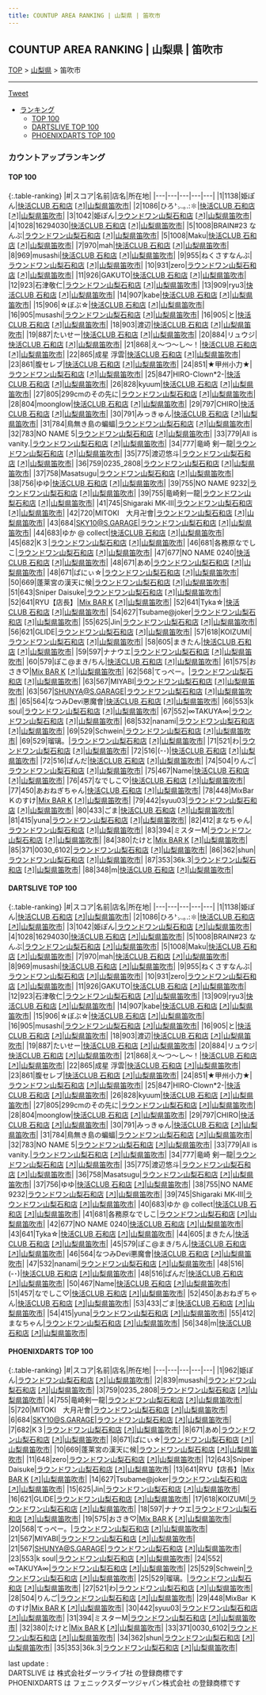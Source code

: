 ```yaml
---
title: COUNTUP AREA RANKING | 山梨県 | 笛吹市
---
```

## COUNTUP AREA RANKING | 山梨県 | 笛吹市

[TOP](/darts/rank/) > [山梨県](/darts/rank/山梨県/) > 笛吹市

___

<a href="https://twitter.com/share?ref_src=twsrc%5Etfw" data-text="COUNTUP AREA RANKING | 山梨県笛吹市" class="twitter-share-button" data-hashtags="DARTSLIVE,PHOENIXDARTS,darts,ダーツ" data-show-count="false">Tweet</a>

* [ランキング](#カウントアップランキング)
    * [TOP 100](#top-100)
    * [DARTSLIVE TOP 100](#dartslive-top-100)
    * [PHOENIXDARTS TOP 100](#phoenixdarts-top-100)

### カウントアップランキング

#### TOP 100



{:.table-ranking}
|#|スコア|名前|店名|所在地|
|---|---|---|---|---|
|1|1138|<span class="rank-name-dl">姫ぽん</span>|<a href="/darts/rank/shops/783b3a66785149e658d385ea46352d8f.html">快活CLUB 石和店</a> <a href="https://search.dartslive.com/jp/shop/783b3a66785149e658d385ea46352d8f">[↗]</a>|<a href="/darts/rank/山梨県/笛吹市">山梨県笛吹市</a>|
|2|1086|<span class="rank-name-dl">ひろ㌧.｡.:✽</span>|<a href="/darts/rank/shops/783b3a66785149e658d385ea46352d8f.html">快活CLUB 石和店</a> <a href="https://search.dartslive.com/jp/shop/783b3a66785149e658d385ea46352d8f">[↗]</a>|<a href="/darts/rank/山梨県/笛吹市">山梨県笛吹市</a>|
|3|1042|<span class="rank-name-dl">姫ぽん</span>|<a href="/darts/rank/shops/2d102495c64268bf0d9b047a20a7ba1e.html">ラウンドワン山梨石和店</a> <a href="https://search.dartslive.com/jp/shop/2d102495c64268bf0d9b047a20a7ba1e">[↗]</a>|<a href="/darts/rank/山梨県/笛吹市">山梨県笛吹市</a>|
|4|1028|<span class="rank-name-dl">16294030</span>|<a href="/darts/rank/shops/783b3a66785149e658d385ea46352d8f.html">快活CLUB 石和店</a> <a href="https://search.dartslive.com/jp/shop/783b3a66785149e658d385ea46352d8f">[↗]</a>|<a href="/darts/rank/山梨県/笛吹市">山梨県笛吹市</a>|
|5|1008|<span class="rank-name-dl">BRAIN#23 なんぶ</span>|<a href="/darts/rank/shops/2d102495c64268bf0d9b047a20a7ba1e.html">ラウンドワン山梨石和店</a> <a href="https://search.dartslive.com/jp/shop/2d102495c64268bf0d9b047a20a7ba1e">[↗]</a>|<a href="/darts/rank/山梨県/笛吹市">山梨県笛吹市</a>|
|5|1008|<span class="rank-name-dl">Maku</span>|<a href="/darts/rank/shops/783b3a66785149e658d385ea46352d8f.html">快活CLUB 石和店</a> <a href="https://search.dartslive.com/jp/shop/783b3a66785149e658d385ea46352d8f">[↗]</a>|<a href="/darts/rank/山梨県/笛吹市">山梨県笛吹市</a>|
|7|970|<span class="rank-name-dl">mah</span>|<a href="/darts/rank/shops/783b3a66785149e658d385ea46352d8f.html">快活CLUB 石和店</a> <a href="https://search.dartslive.com/jp/shop/783b3a66785149e658d385ea46352d8f">[↗]</a>|<a href="/darts/rank/山梨県/笛吹市">山梨県笛吹市</a>|
|8|969|<span class="rank-name-dl">musashi</span>|<a href="/darts/rank/shops/783b3a66785149e658d385ea46352d8f.html">快活CLUB 石和店</a> <a href="https://search.dartslive.com/jp/shop/783b3a66785149e658d385ea46352d8f">[↗]</a>|<a href="/darts/rank/山梨県/笛吹市">山梨県笛吹市</a>|
|9|955|<span class="rank-name-dl">ねくさすなんぶ</span>|<a href="/darts/rank/shops/2d102495c64268bf0d9b047a20a7ba1e.html">ラウンドワン山梨石和店</a> <a href="https://search.dartslive.com/jp/shop/2d102495c64268bf0d9b047a20a7ba1e">[↗]</a>|<a href="/darts/rank/山梨県/笛吹市">山梨県笛吹市</a>|
|10|931|<span class="rank-name-dl">zero</span>|<a href="/darts/rank/shops/2d102495c64268bf0d9b047a20a7ba1e.html">ラウンドワン山梨石和店</a> <a href="https://search.dartslive.com/jp/shop/2d102495c64268bf0d9b047a20a7ba1e">[↗]</a>|<a href="/darts/rank/山梨県/笛吹市">山梨県笛吹市</a>|
|11|926|<span class="rank-name-dl">GAKUTO</span>|<a href="/darts/rank/shops/783b3a66785149e658d385ea46352d8f.html">快活CLUB 石和店</a> <a href="https://search.dartslive.com/jp/shop/783b3a66785149e658d385ea46352d8f">[↗]</a>|<a href="/darts/rank/山梨県/笛吹市">山梨県笛吹市</a>|
|12|923|<span class="rank-name-dl">石津敬仁</span>|<a href="/darts/rank/shops/2d102495c64268bf0d9b047a20a7ba1e.html">ラウンドワン山梨石和店</a> <a href="https://search.dartslive.com/jp/shop/2d102495c64268bf0d9b047a20a7ba1e">[↗]</a>|<a href="/darts/rank/山梨県/笛吹市">山梨県笛吹市</a>|
|13|909|<span class="rank-name-dl">ryu3</span>|<a href="/darts/rank/shops/783b3a66785149e658d385ea46352d8f.html">快活CLUB 石和店</a> <a href="https://search.dartslive.com/jp/shop/783b3a66785149e658d385ea46352d8f">[↗]</a>|<a href="/darts/rank/山梨県/笛吹市">山梨県笛吹市</a>|
|14|907|<span class="rank-name-dl">kabe</span>|<a href="/darts/rank/shops/783b3a66785149e658d385ea46352d8f.html">快活CLUB 石和店</a> <a href="https://search.dartslive.com/jp/shop/783b3a66785149e658d385ea46352d8f">[↗]</a>|<a href="/darts/rank/山梨県/笛吹市">山梨県笛吹市</a>|
|15|906|<span class="rank-name-dl">☆ぼぶ☆</span>|<a href="/darts/rank/shops/783b3a66785149e658d385ea46352d8f.html">快活CLUB 石和店</a> <a href="https://search.dartslive.com/jp/shop/783b3a66785149e658d385ea46352d8f">[↗]</a>|<a href="/darts/rank/山梨県/笛吹市">山梨県笛吹市</a>|
|16|905|<span class="rank-name-dl">musashi</span>|<a href="/darts/rank/shops/2d102495c64268bf0d9b047a20a7ba1e.html">ラウンドワン山梨石和店</a> <a href="https://search.dartslive.com/jp/shop/2d102495c64268bf0d9b047a20a7ba1e">[↗]</a>|<a href="/darts/rank/山梨県/笛吹市">山梨県笛吹市</a>|
|16|905|<span class="rank-name-dl">と</span>|<a href="/darts/rank/shops/783b3a66785149e658d385ea46352d8f.html">快活CLUB 石和店</a> <a href="https://search.dartslive.com/jp/shop/783b3a66785149e658d385ea46352d8f">[↗]</a>|<a href="/darts/rank/山梨県/笛吹市">山梨県笛吹市</a>|
|18|903|<span class="rank-name-dl">渡辺</span>|<a href="/darts/rank/shops/783b3a66785149e658d385ea46352d8f.html">快活CLUB 石和店</a> <a href="https://search.dartslive.com/jp/shop/783b3a66785149e658d385ea46352d8f">[↗]</a>|<a href="/darts/rank/山梨県/笛吹市">山梨県笛吹市</a>|
|19|887|<span class="rank-name-dl">たいせー</span>|<a href="/darts/rank/shops/783b3a66785149e658d385ea46352d8f.html">快活CLUB 石和店</a> <a href="https://search.dartslive.com/jp/shop/783b3a66785149e658d385ea46352d8f">[↗]</a>|<a href="/darts/rank/山梨県/笛吹市">山梨県笛吹市</a>|
|20|884|<span class="rank-name-dl">リュウジ</span>|<a href="/darts/rank/shops/783b3a66785149e658d385ea46352d8f.html">快活CLUB 石和店</a> <a href="https://search.dartslive.com/jp/shop/783b3a66785149e658d385ea46352d8f">[↗]</a>|<a href="/darts/rank/山梨県/笛吹市">山梨県笛吹市</a>|
|21|868|<span class="rank-name-dl">え～つ～し～！</span>|<a href="/darts/rank/shops/783b3a66785149e658d385ea46352d8f.html">快活CLUB 石和店</a> <a href="https://search.dartslive.com/jp/shop/783b3a66785149e658d385ea46352d8f">[↗]</a>|<a href="/darts/rank/山梨県/笛吹市">山梨県笛吹市</a>|
|22|865|<span class="rank-name-dl">成星 浮雲</span>|<a href="/darts/rank/shops/783b3a66785149e658d385ea46352d8f.html">快活CLUB 石和店</a> <a href="https://search.dartslive.com/jp/shop/783b3a66785149e658d385ea46352d8f">[↗]</a>|<a href="/darts/rank/山梨県/笛吹市">山梨県笛吹市</a>|
|23|861|<span class="rank-name-dl">腹セレブ</span>|<a href="/darts/rank/shops/783b3a66785149e658d385ea46352d8f.html">快活CLUB 石和店</a> <a href="https://search.dartslive.com/jp/shop/783b3a66785149e658d385ea46352d8f">[↗]</a>|<a href="/darts/rank/山梨県/笛吹市">山梨県笛吹市</a>|
|24|851|<span class="rank-name-dl">★甲州小力★</span>|<a href="/darts/rank/shops/2d102495c64268bf0d9b047a20a7ba1e.html">ラウンドワン山梨石和店</a> <a href="https://search.dartslive.com/jp/shop/2d102495c64268bf0d9b047a20a7ba1e">[↗]</a>|<a href="/darts/rank/山梨県/笛吹市">山梨県笛吹市</a>|
|25|847|<span class="rank-name-dl">HIRO-Clown*2-</span>|<a href="/darts/rank/shops/783b3a66785149e658d385ea46352d8f.html">快活CLUB 石和店</a> <a href="https://search.dartslive.com/jp/shop/783b3a66785149e658d385ea46352d8f">[↗]</a>|<a href="/darts/rank/山梨県/笛吹市">山梨県笛吹市</a>|
|26|828|<span class="rank-name-dl">kyuum</span>|<a href="/darts/rank/shops/783b3a66785149e658d385ea46352d8f.html">快活CLUB 石和店</a> <a href="https://search.dartslive.com/jp/shop/783b3a66785149e658d385ea46352d8f">[↗]</a>|<a href="/darts/rank/山梨県/笛吹市">山梨県笛吹市</a>|
|27|805|<span class="rank-name-dl">299cmのその先に</span>|<a href="/darts/rank/shops/2d102495c64268bf0d9b047a20a7ba1e.html">ラウンドワン山梨石和店</a> <a href="https://search.dartslive.com/jp/shop/2d102495c64268bf0d9b047a20a7ba1e">[↗]</a>|<a href="/darts/rank/山梨県/笛吹市">山梨県笛吹市</a>|
|28|804|<span class="rank-name-dl">moonglow</span>|<a href="/darts/rank/shops/783b3a66785149e658d385ea46352d8f.html">快活CLUB 石和店</a> <a href="https://search.dartslive.com/jp/shop/783b3a66785149e658d385ea46352d8f">[↗]</a>|<a href="/darts/rank/山梨県/笛吹市">山梨県笛吹市</a>|
|29|797|<span class="rank-name-dl">CHIRO</span>|<a href="/darts/rank/shops/783b3a66785149e658d385ea46352d8f.html">快活CLUB 石和店</a> <a href="https://search.dartslive.com/jp/shop/783b3a66785149e658d385ea46352d8f">[↗]</a>|<a href="/darts/rank/山梨県/笛吹市">山梨県笛吹市</a>|
|30|791|<span class="rank-name-dl">みっきゅん</span>|<a href="/darts/rank/shops/783b3a66785149e658d385ea46352d8f.html">快活CLUB 石和店</a> <a href="https://search.dartslive.com/jp/shop/783b3a66785149e658d385ea46352d8f">[↗]</a>|<a href="/darts/rank/山梨県/笛吹市">山梨県笛吹市</a>|
|31|784|<span class="rank-name-dl">鳥無き島の蝙蝠</span>|<a href="/darts/rank/shops/2d102495c64268bf0d9b047a20a7ba1e.html">ラウンドワン山梨石和店</a> <a href="https://search.dartslive.com/jp/shop/2d102495c64268bf0d9b047a20a7ba1e">[↗]</a>|<a href="/darts/rank/山梨県/笛吹市">山梨県笛吹市</a>|
|32|783|<span class="rank-name-dl">NO NAME 5</span>|<a href="/darts/rank/shops/2d102495c64268bf0d9b047a20a7ba1e.html">ラウンドワン山梨石和店</a> <a href="https://search.dartslive.com/jp/shop/2d102495c64268bf0d9b047a20a7ba1e">[↗]</a>|<a href="/darts/rank/山梨県/笛吹市">山梨県笛吹市</a>|
|33|779|<span class="rank-name-dl">All is vanity.</span>|<a href="/darts/rank/shops/2d102495c64268bf0d9b047a20a7ba1e.html">ラウンドワン山梨石和店</a> <a href="https://search.dartslive.com/jp/shop/2d102495c64268bf0d9b047a20a7ba1e">[↗]</a>|<a href="/darts/rank/山梨県/笛吹市">山梨県笛吹市</a>|
|34|777|<span class="rank-name-dl">竜崎 剣一龍</span>|<a href="/darts/rank/shops/2d102495c64268bf0d9b047a20a7ba1e.html">ラウンドワン山梨石和店</a> <a href="https://search.dartslive.com/jp/shop/2d102495c64268bf0d9b047a20a7ba1e">[↗]</a>|<a href="/darts/rank/山梨県/笛吹市">山梨県笛吹市</a>|
|35|775|<span class="rank-name-dl">渡辺悠斗</span>|<a href="/darts/rank/shops/2d102495c64268bf0d9b047a20a7ba1e.html">ラウンドワン山梨石和店</a> <a href="https://search.dartslive.com/jp/shop/2d102495c64268bf0d9b047a20a7ba1e">[↗]</a>|<a href="/darts/rank/山梨県/笛吹市">山梨県笛吹市</a>|
|36|759|<span class="rank-name-pd">0235_2808</span>|<a href="/darts/rank/shops/6755.html">ラウンドワン山梨石和店</a> <a href="https://vs.phoenixdarts.com/jp/shop/shopDetailInfo/s_6755?s_seq=6755">[↗]</a>|<a href="/darts/rank/山梨県/笛吹市">山梨県笛吹市</a>|
|37|758|<span class="rank-name-dl">Masatsugu</span>|<a href="/darts/rank/shops/2d102495c64268bf0d9b047a20a7ba1e.html">ラウンドワン山梨石和店</a> <a href="https://search.dartslive.com/jp/shop/2d102495c64268bf0d9b047a20a7ba1e">[↗]</a>|<a href="/darts/rank/山梨県/笛吹市">山梨県笛吹市</a>|
|38|756|<span class="rank-name-dl">ゆゆ</span>|<a href="/darts/rank/shops/783b3a66785149e658d385ea46352d8f.html">快活CLUB 石和店</a> <a href="https://search.dartslive.com/jp/shop/783b3a66785149e658d385ea46352d8f">[↗]</a>|<a href="/darts/rank/山梨県/笛吹市">山梨県笛吹市</a>|
|39|755|<span class="rank-name-dl">NO NAME 9232</span>|<a href="/darts/rank/shops/2d102495c64268bf0d9b047a20a7ba1e.html">ラウンドワン山梨石和店</a> <a href="https://search.dartslive.com/jp/shop/2d102495c64268bf0d9b047a20a7ba1e">[↗]</a>|<a href="/darts/rank/山梨県/笛吹市">山梨県笛吹市</a>|
|39|755|<span class="rank-name-pd">竜崎剣一龍</span>|<a href="/darts/rank/shops/6755.html">ラウンドワン山梨石和店</a> <a href="https://vs.phoenixdarts.com/jp/shop/shopDetailInfo/s_6755?s_seq=6755">[↗]</a>|<a href="/darts/rank/山梨県/笛吹市">山梨県笛吹市</a>|
|41|745|<span class="rank-name-dl">Shigaraki MK‐Ⅲ</span>|<a href="/darts/rank/shops/2d102495c64268bf0d9b047a20a7ba1e.html">ラウンドワン山梨石和店</a> <a href="https://search.dartslive.com/jp/shop/2d102495c64268bf0d9b047a20a7ba1e">[↗]</a>|<a href="/darts/rank/山梨県/笛吹市">山梨県笛吹市</a>|
|42|720|<span class="rank-name-pd">MITOKI　大月卍會</span>|<a href="/darts/rank/shops/6755.html">ラウンドワン山梨石和店</a> <a href="https://vs.phoenixdarts.com/jp/shop/shopDetailInfo/s_6755?s_seq=6755">[↗]</a>|<a href="/darts/rank/山梨県/笛吹市">山梨県笛吹市</a>|
|43|684|<span class="rank-name-pd">SKY10@S.GARAGE</span>|<a href="/darts/rank/shops/6755.html">ラウンドワン山梨石和店</a> <a href="https://vs.phoenixdarts.com/jp/shop/shopDetailInfo/s_6755?s_seq=6755">[↗]</a>|<a href="/darts/rank/山梨県/笛吹市">山梨県笛吹市</a>|
|44|683|<span class="rank-name-dl">ゆか @ collect</span>|<a href="/darts/rank/shops/783b3a66785149e658d385ea46352d8f.html">快活CLUB 石和店</a> <a href="https://search.dartslive.com/jp/shop/783b3a66785149e658d385ea46352d8f">[↗]</a>|<a href="/darts/rank/山梨県/笛吹市">山梨県笛吹市</a>|
|45|682|<span class="rank-name-pd">K３</span>|<a href="/darts/rank/shops/6755.html">ラウンドワン山梨石和店</a> <a href="https://vs.phoenixdarts.com/jp/shop/shopDetailInfo/s_6755?s_seq=6755">[↗]</a>|<a href="/darts/rank/山梨県/笛吹市">山梨県笛吹市</a>|
|46|681|<span class="rank-name-dl">各務原なでしこ</span>|<a href="/darts/rank/shops/2d102495c64268bf0d9b047a20a7ba1e.html">ラウンドワン山梨石和店</a> <a href="https://search.dartslive.com/jp/shop/2d102495c64268bf0d9b047a20a7ba1e">[↗]</a>|<a href="/darts/rank/山梨県/笛吹市">山梨県笛吹市</a>|
|47|677|<span class="rank-name-dl">NO NAME 0240</span>|<a href="/darts/rank/shops/783b3a66785149e658d385ea46352d8f.html">快活CLUB 石和店</a> <a href="https://search.dartslive.com/jp/shop/783b3a66785149e658d385ea46352d8f">[↗]</a>|<a href="/darts/rank/山梨県/笛吹市">山梨県笛吹市</a>|
|48|671|<span class="rank-name-pd">あめ</span>|<a href="/darts/rank/shops/6755.html">ラウンドワン山梨石和店</a> <a href="https://vs.phoenixdarts.com/jp/shop/shopDetailInfo/s_6755?s_seq=6755">[↗]</a>|<a href="/darts/rank/山梨県/笛吹市">山梨県笛吹市</a>|
|48|671|<span class="rank-name-pd">ぱにぃ☆</span>|<a href="/darts/rank/shops/6755.html">ラウンドワン山梨石和店</a> <a href="https://vs.phoenixdarts.com/jp/shop/shopDetailInfo/s_6755?s_seq=6755">[↗]</a>|<a href="/darts/rank/山梨県/笛吹市">山梨県笛吹市</a>|
|50|669|<span class="rank-name-pd">蓬莱宮の漢天に候</span>|<a href="/darts/rank/shops/6755.html">ラウンドワン山梨石和店</a> <a href="https://vs.phoenixdarts.com/jp/shop/shopDetailInfo/s_6755?s_seq=6755">[↗]</a>|<a href="/darts/rank/山梨県/笛吹市">山梨県笛吹市</a>|
|51|643|<span class="rank-name-pd">Sniper Daisuke</span>|<a href="/darts/rank/shops/6755.html">ラウンドワン山梨石和店</a> <a href="https://vs.phoenixdarts.com/jp/shop/shopDetailInfo/s_6755?s_seq=6755">[↗]</a>|<a href="/darts/rank/山梨県/笛吹市">山梨県笛吹市</a>|
|52|641|<span class="rank-name-pd">RYU【店長】</span>|<a href="/darts/rank/shops/96546.html">Mix BAR K</a> <a href="https://vs.phoenixdarts.com/jp/shop/shopDetailInfo/s_96546?s_seq=96546">[↗]</a>|<a href="/darts/rank/山梨県/笛吹市">山梨県笛吹市</a>|
|52|641|<span class="rank-name-dl">Tyka☆</span>|<a href="/darts/rank/shops/783b3a66785149e658d385ea46352d8f.html">快活CLUB 石和店</a> <a href="https://search.dartslive.com/jp/shop/783b3a66785149e658d385ea46352d8f">[↗]</a>|<a href="/darts/rank/山梨県/笛吹市">山梨県笛吹市</a>|
|54|627|<span class="rank-name-pd">Tsubame@joker</span>|<a href="/darts/rank/shops/6755.html">ラウンドワン山梨石和店</a> <a href="https://vs.phoenixdarts.com/jp/shop/shopDetailInfo/s_6755?s_seq=6755">[↗]</a>|<a href="/darts/rank/山梨県/笛吹市">山梨県笛吹市</a>|
|55|625|<span class="rank-name-pd">Jin</span>|<a href="/darts/rank/shops/6755.html">ラウンドワン山梨石和店</a> <a href="https://vs.phoenixdarts.com/jp/shop/shopDetailInfo/s_6755?s_seq=6755">[↗]</a>|<a href="/darts/rank/山梨県/笛吹市">山梨県笛吹市</a>|
|56|621|<span class="rank-name-pd">GLIDE</span>|<a href="/darts/rank/shops/6755.html">ラウンドワン山梨石和店</a> <a href="https://vs.phoenixdarts.com/jp/shop/shopDetailInfo/s_6755?s_seq=6755">[↗]</a>|<a href="/darts/rank/山梨県/笛吹市">山梨県笛吹市</a>|
|57|618|<span class="rank-name-pd">KOIZUMI</span>|<a href="/darts/rank/shops/6755.html">ラウンドワン山梨石和店</a> <a href="https://vs.phoenixdarts.com/jp/shop/shopDetailInfo/s_6755?s_seq=6755">[↗]</a>|<a href="/darts/rank/山梨県/笛吹市">山梨県笛吹市</a>|
|58|605|<span class="rank-name-dl">まきたん</span>|<a href="/darts/rank/shops/783b3a66785149e658d385ea46352d8f.html">快活CLUB 石和店</a> <a href="https://search.dartslive.com/jp/shop/783b3a66785149e658d385ea46352d8f">[↗]</a>|<a href="/darts/rank/山梨県/笛吹市">山梨県笛吹市</a>|
|59|597|<span class="rank-name-pd">ナナウエ</span>|<a href="/darts/rank/shops/6755.html">ラウンドワン山梨石和店</a> <a href="https://vs.phoenixdarts.com/jp/shop/shopDetailInfo/s_6755?s_seq=6755">[↗]</a>|<a href="/darts/rank/山梨県/笛吹市">山梨県笛吹市</a>|
|60|579|<span class="rank-name-dl">ぽこ@まき/ちん</span>|<a href="/darts/rank/shops/783b3a66785149e658d385ea46352d8f.html">快活CLUB 石和店</a> <a href="https://search.dartslive.com/jp/shop/783b3a66785149e658d385ea46352d8f">[↗]</a>|<a href="/darts/rank/山梨県/笛吹市">山梨県笛吹市</a>|
|61|575|<span class="rank-name-pd">おさき♡</span>|<a href="/darts/rank/shops/96546.html">Mix BAR K</a> <a href="https://vs.phoenixdarts.com/jp/shop/shopDetailInfo/s_96546?s_seq=96546">[↗]</a>|<a href="/darts/rank/山梨県/笛吹市">山梨県笛吹市</a>|
|62|568|<span class="rank-name-pd">てっぺー。</span>|<a href="/darts/rank/shops/6755.html">ラウンドワン山梨石和店</a> <a href="https://vs.phoenixdarts.com/jp/shop/shopDetailInfo/s_6755?s_seq=6755">[↗]</a>|<a href="/darts/rank/山梨県/笛吹市">山梨県笛吹市</a>|
|63|567|<span class="rank-name-pd">MIYABI</span>|<a href="/darts/rank/shops/6755.html">ラウンドワン山梨石和店</a> <a href="https://vs.phoenixdarts.com/jp/shop/shopDetailInfo/s_6755?s_seq=6755">[↗]</a>|<a href="/darts/rank/山梨県/笛吹市">山梨県笛吹市</a>|
|63|567|<span class="rank-name-pd">SHUNYA@S.GARAGE</span>|<a href="/darts/rank/shops/6755.html">ラウンドワン山梨石和店</a> <a href="https://vs.phoenixdarts.com/jp/shop/shopDetailInfo/s_6755?s_seq=6755">[↗]</a>|<a href="/darts/rank/山梨県/笛吹市">山梨県笛吹市</a>|
|65|564|<span class="rank-name-dl">なつみDevi悪魔會</span>|<a href="/darts/rank/shops/783b3a66785149e658d385ea46352d8f.html">快活CLUB 石和店</a> <a href="https://search.dartslive.com/jp/shop/783b3a66785149e658d385ea46352d8f">[↗]</a>|<a href="/darts/rank/山梨県/笛吹市">山梨県笛吹市</a>|
|66|553|<span class="rank-name-pd">k soul</span>|<a href="/darts/rank/shops/6755.html">ラウンドワン山梨石和店</a> <a href="https://vs.phoenixdarts.com/jp/shop/shopDetailInfo/s_6755?s_seq=6755">[↗]</a>|<a href="/darts/rank/山梨県/笛吹市">山梨県笛吹市</a>|
|67|552|<span class="rank-name-pd">∞TAKUYA∞</span>|<a href="/darts/rank/shops/6755.html">ラウンドワン山梨石和店</a> <a href="https://vs.phoenixdarts.com/jp/shop/shopDetailInfo/s_6755?s_seq=6755">[↗]</a>|<a href="/darts/rank/山梨県/笛吹市">山梨県笛吹市</a>|
|68|532|<span class="rank-name-dl">nanami</span>|<a href="/darts/rank/shops/2d102495c64268bf0d9b047a20a7ba1e.html">ラウンドワン山梨石和店</a> <a href="https://search.dartslive.com/jp/shop/2d102495c64268bf0d9b047a20a7ba1e">[↗]</a>|<a href="/darts/rank/山梨県/笛吹市">山梨県笛吹市</a>|
|69|529|<span class="rank-name-pd">Schwein</span>|<a href="/darts/rank/shops/6755.html">ラウンドワン山梨石和店</a> <a href="https://vs.phoenixdarts.com/jp/shop/shopDetailInfo/s_6755?s_seq=6755">[↗]</a>|<a href="/darts/rank/山梨県/笛吹市">山梨県笛吹市</a>|
|69|529|<span class="rank-name-pd">瑠璃。</span>|<a href="/darts/rank/shops/6755.html">ラウンドワン山梨石和店</a> <a href="https://vs.phoenixdarts.com/jp/shop/shopDetailInfo/s_6755?s_seq=6755">[↗]</a>|<a href="/darts/rank/山梨県/笛吹市">山梨県笛吹市</a>|
|71|521|<span class="rank-name-pd">わ</span>|<a href="/darts/rank/shops/6755.html">ラウンドワン山梨石和店</a> <a href="https://vs.phoenixdarts.com/jp/shop/shopDetailInfo/s_6755?s_seq=6755">[↗]</a>|<a href="/darts/rank/山梨県/笛吹市">山梨県笛吹市</a>|
|72|516|<span class="rank-name-dl">(-･)</span>|<a href="/darts/rank/shops/783b3a66785149e658d385ea46352d8f.html">快活CLUB 石和店</a> <a href="https://search.dartslive.com/jp/shop/783b3a66785149e658d385ea46352d8f">[↗]</a>|<a href="/darts/rank/山梨県/笛吹市">山梨県笛吹市</a>|
|72|516|<span class="rank-name-dl">ぱんだ</span>|<a href="/darts/rank/shops/783b3a66785149e658d385ea46352d8f.html">快活CLUB 石和店</a> <a href="https://search.dartslive.com/jp/shop/783b3a66785149e658d385ea46352d8f">[↗]</a>|<a href="/darts/rank/山梨県/笛吹市">山梨県笛吹市</a>|
|74|504|<span class="rank-name-pd">りんご</span>|<a href="/darts/rank/shops/6755.html">ラウンドワン山梨石和店</a> <a href="https://vs.phoenixdarts.com/jp/shop/shopDetailInfo/s_6755?s_seq=6755">[↗]</a>|<a href="/darts/rank/山梨県/笛吹市">山梨県笛吹市</a>|
|75|467|<span class="rank-name-dl">Name</span>|<a href="/darts/rank/shops/783b3a66785149e658d385ea46352d8f.html">快活CLUB 石和店</a> <a href="https://search.dartslive.com/jp/shop/783b3a66785149e658d385ea46352d8f">[↗]</a>|<a href="/darts/rank/山梨県/笛吹市">山梨県笛吹市</a>|
|76|457|<span class="rank-name-dl">なでしこ♡</span>|<a href="/darts/rank/shops/783b3a66785149e658d385ea46352d8f.html">快活CLUB 石和店</a> <a href="https://search.dartslive.com/jp/shop/783b3a66785149e658d385ea46352d8f">[↗]</a>|<a href="/darts/rank/山梨県/笛吹市">山梨県笛吹市</a>|
|77|450|<span class="rank-name-dl">あおねぎちゃん</span>|<a href="/darts/rank/shops/783b3a66785149e658d385ea46352d8f.html">快活CLUB 石和店</a> <a href="https://search.dartslive.com/jp/shop/783b3a66785149e658d385ea46352d8f">[↗]</a>|<a href="/darts/rank/山梨県/笛吹市">山梨県笛吹市</a>|
|78|448|<span class="rank-name-pd">MixBar Ｋのすけ</span>|<a href="/darts/rank/shops/96546.html">Mix BAR K</a> <a href="https://vs.phoenixdarts.com/jp/shop/shopDetailInfo/s_96546?s_seq=96546">[↗]</a>|<a href="/darts/rank/山梨県/笛吹市">山梨県笛吹市</a>|
|79|442|<span class="rank-name-pd">syuu03</span>|<a href="/darts/rank/shops/6755.html">ラウンドワン山梨石和店</a> <a href="https://vs.phoenixdarts.com/jp/shop/shopDetailInfo/s_6755?s_seq=6755">[↗]</a>|<a href="/darts/rank/山梨県/笛吹市">山梨県笛吹市</a>|
|80|433|<span class="rank-name-dl">ごま</span>|<a href="/darts/rank/shops/783b3a66785149e658d385ea46352d8f.html">快活CLUB 石和店</a> <a href="https://search.dartslive.com/jp/shop/783b3a66785149e658d385ea46352d8f">[↗]</a>|<a href="/darts/rank/山梨県/笛吹市">山梨県笛吹市</a>|
|81|415|<span class="rank-name-dl">yuna</span>|<a href="/darts/rank/shops/2d102495c64268bf0d9b047a20a7ba1e.html">ラウンドワン山梨石和店</a> <a href="https://search.dartslive.com/jp/shop/2d102495c64268bf0d9b047a20a7ba1e">[↗]</a>|<a href="/darts/rank/山梨県/笛吹市">山梨県笛吹市</a>|
|82|412|<span class="rank-name-dl">まなちゃん</span>|<a href="/darts/rank/shops/2d102495c64268bf0d9b047a20a7ba1e.html">ラウンドワン山梨石和店</a> <a href="https://search.dartslive.com/jp/shop/2d102495c64268bf0d9b047a20a7ba1e">[↗]</a>|<a href="/darts/rank/山梨県/笛吹市">山梨県笛吹市</a>|
|83|394|<span class="rank-name-pd">ミスターM</span>|<a href="/darts/rank/shops/6755.html">ラウンドワン山梨石和店</a> <a href="https://vs.phoenixdarts.com/jp/shop/shopDetailInfo/s_6755?s_seq=6755">[↗]</a>|<a href="/darts/rank/山梨県/笛吹市">山梨県笛吹市</a>|
|84|380|<span class="rank-name-pd">たけと</span>|<a href="/darts/rank/shops/96546.html">Mix BAR K</a> <a href="https://vs.phoenixdarts.com/jp/shop/shopDetailInfo/s_96546?s_seq=96546">[↗]</a>|<a href="/darts/rank/山梨県/笛吹市">山梨県笛吹市</a>|
|85|371|<span class="rank-name-pd">0030_6102</span>|<a href="/darts/rank/shops/6755.html">ラウンドワン山梨石和店</a> <a href="https://vs.phoenixdarts.com/jp/shop/shopDetailInfo/s_6755?s_seq=6755">[↗]</a>|<a href="/darts/rank/山梨県/笛吹市">山梨県笛吹市</a>|
|86|362|<span class="rank-name-pd">shun</span>|<a href="/darts/rank/shops/6755.html">ラウンドワン山梨石和店</a> <a href="https://vs.phoenixdarts.com/jp/shop/shopDetailInfo/s_6755?s_seq=6755">[↗]</a>|<a href="/darts/rank/山梨県/笛吹市">山梨県笛吹市</a>|
|87|353|<span class="rank-name-pd">36k.3</span>|<a href="/darts/rank/shops/6755.html">ラウンドワン山梨石和店</a> <a href="https://vs.phoenixdarts.com/jp/shop/shopDetailInfo/s_6755?s_seq=6755">[↗]</a>|<a href="/darts/rank/山梨県/笛吹市">山梨県笛吹市</a>|
|88|348|<span class="rank-name-dl">m</span>|<a href="/darts/rank/shops/783b3a66785149e658d385ea46352d8f.html">快活CLUB 石和店</a> <a href="https://search.dartslive.com/jp/shop/783b3a66785149e658d385ea46352d8f">[↗]</a>|<a href="/darts/rank/山梨県/笛吹市">山梨県笛吹市</a>|


#### DARTSLIVE TOP 100



{:.table-ranking}
|#|スコア|名前|店名|所在地|
|---|---|---|---|---|
|1|1138|<span class="rank-name-dl">姫ぽん</span>|<a href="/darts/rank/shops/783b3a66785149e658d385ea46352d8f.html">快活CLUB 石和店</a> <a href="https://search.dartslive.com/jp/shop/783b3a66785149e658d385ea46352d8f">[↗]</a>|<a href="/darts/rank/山梨県/笛吹市">山梨県笛吹市</a>|
|2|1086|<span class="rank-name-dl">ひろ㌧.｡.:✽</span>|<a href="/darts/rank/shops/783b3a66785149e658d385ea46352d8f.html">快活CLUB 石和店</a> <a href="https://search.dartslive.com/jp/shop/783b3a66785149e658d385ea46352d8f">[↗]</a>|<a href="/darts/rank/山梨県/笛吹市">山梨県笛吹市</a>|
|3|1042|<span class="rank-name-dl">姫ぽん</span>|<a href="/darts/rank/shops/2d102495c64268bf0d9b047a20a7ba1e.html">ラウンドワン山梨石和店</a> <a href="https://search.dartslive.com/jp/shop/2d102495c64268bf0d9b047a20a7ba1e">[↗]</a>|<a href="/darts/rank/山梨県/笛吹市">山梨県笛吹市</a>|
|4|1028|<span class="rank-name-dl">16294030</span>|<a href="/darts/rank/shops/783b3a66785149e658d385ea46352d8f.html">快活CLUB 石和店</a> <a href="https://search.dartslive.com/jp/shop/783b3a66785149e658d385ea46352d8f">[↗]</a>|<a href="/darts/rank/山梨県/笛吹市">山梨県笛吹市</a>|
|5|1008|<span class="rank-name-dl">BRAIN#23 なんぶ</span>|<a href="/darts/rank/shops/2d102495c64268bf0d9b047a20a7ba1e.html">ラウンドワン山梨石和店</a> <a href="https://search.dartslive.com/jp/shop/2d102495c64268bf0d9b047a20a7ba1e">[↗]</a>|<a href="/darts/rank/山梨県/笛吹市">山梨県笛吹市</a>|
|5|1008|<span class="rank-name-dl">Maku</span>|<a href="/darts/rank/shops/783b3a66785149e658d385ea46352d8f.html">快活CLUB 石和店</a> <a href="https://search.dartslive.com/jp/shop/783b3a66785149e658d385ea46352d8f">[↗]</a>|<a href="/darts/rank/山梨県/笛吹市">山梨県笛吹市</a>|
|7|970|<span class="rank-name-dl">mah</span>|<a href="/darts/rank/shops/783b3a66785149e658d385ea46352d8f.html">快活CLUB 石和店</a> <a href="https://search.dartslive.com/jp/shop/783b3a66785149e658d385ea46352d8f">[↗]</a>|<a href="/darts/rank/山梨県/笛吹市">山梨県笛吹市</a>|
|8|969|<span class="rank-name-dl">musashi</span>|<a href="/darts/rank/shops/783b3a66785149e658d385ea46352d8f.html">快活CLUB 石和店</a> <a href="https://search.dartslive.com/jp/shop/783b3a66785149e658d385ea46352d8f">[↗]</a>|<a href="/darts/rank/山梨県/笛吹市">山梨県笛吹市</a>|
|9|955|<span class="rank-name-dl">ねくさすなんぶ</span>|<a href="/darts/rank/shops/2d102495c64268bf0d9b047a20a7ba1e.html">ラウンドワン山梨石和店</a> <a href="https://search.dartslive.com/jp/shop/2d102495c64268bf0d9b047a20a7ba1e">[↗]</a>|<a href="/darts/rank/山梨県/笛吹市">山梨県笛吹市</a>|
|10|931|<span class="rank-name-dl">zero</span>|<a href="/darts/rank/shops/2d102495c64268bf0d9b047a20a7ba1e.html">ラウンドワン山梨石和店</a> <a href="https://search.dartslive.com/jp/shop/2d102495c64268bf0d9b047a20a7ba1e">[↗]</a>|<a href="/darts/rank/山梨県/笛吹市">山梨県笛吹市</a>|
|11|926|<span class="rank-name-dl">GAKUTO</span>|<a href="/darts/rank/shops/783b3a66785149e658d385ea46352d8f.html">快活CLUB 石和店</a> <a href="https://search.dartslive.com/jp/shop/783b3a66785149e658d385ea46352d8f">[↗]</a>|<a href="/darts/rank/山梨県/笛吹市">山梨県笛吹市</a>|
|12|923|<span class="rank-name-dl">石津敬仁</span>|<a href="/darts/rank/shops/2d102495c64268bf0d9b047a20a7ba1e.html">ラウンドワン山梨石和店</a> <a href="https://search.dartslive.com/jp/shop/2d102495c64268bf0d9b047a20a7ba1e">[↗]</a>|<a href="/darts/rank/山梨県/笛吹市">山梨県笛吹市</a>|
|13|909|<span class="rank-name-dl">ryu3</span>|<a href="/darts/rank/shops/783b3a66785149e658d385ea46352d8f.html">快活CLUB 石和店</a> <a href="https://search.dartslive.com/jp/shop/783b3a66785149e658d385ea46352d8f">[↗]</a>|<a href="/darts/rank/山梨県/笛吹市">山梨県笛吹市</a>|
|14|907|<span class="rank-name-dl">kabe</span>|<a href="/darts/rank/shops/783b3a66785149e658d385ea46352d8f.html">快活CLUB 石和店</a> <a href="https://search.dartslive.com/jp/shop/783b3a66785149e658d385ea46352d8f">[↗]</a>|<a href="/darts/rank/山梨県/笛吹市">山梨県笛吹市</a>|
|15|906|<span class="rank-name-dl">☆ぼぶ☆</span>|<a href="/darts/rank/shops/783b3a66785149e658d385ea46352d8f.html">快活CLUB 石和店</a> <a href="https://search.dartslive.com/jp/shop/783b3a66785149e658d385ea46352d8f">[↗]</a>|<a href="/darts/rank/山梨県/笛吹市">山梨県笛吹市</a>|
|16|905|<span class="rank-name-dl">musashi</span>|<a href="/darts/rank/shops/2d102495c64268bf0d9b047a20a7ba1e.html">ラウンドワン山梨石和店</a> <a href="https://search.dartslive.com/jp/shop/2d102495c64268bf0d9b047a20a7ba1e">[↗]</a>|<a href="/darts/rank/山梨県/笛吹市">山梨県笛吹市</a>|
|16|905|<span class="rank-name-dl">と</span>|<a href="/darts/rank/shops/783b3a66785149e658d385ea46352d8f.html">快活CLUB 石和店</a> <a href="https://search.dartslive.com/jp/shop/783b3a66785149e658d385ea46352d8f">[↗]</a>|<a href="/darts/rank/山梨県/笛吹市">山梨県笛吹市</a>|
|18|903|<span class="rank-name-dl">渡辺</span>|<a href="/darts/rank/shops/783b3a66785149e658d385ea46352d8f.html">快活CLUB 石和店</a> <a href="https://search.dartslive.com/jp/shop/783b3a66785149e658d385ea46352d8f">[↗]</a>|<a href="/darts/rank/山梨県/笛吹市">山梨県笛吹市</a>|
|19|887|<span class="rank-name-dl">たいせー</span>|<a href="/darts/rank/shops/783b3a66785149e658d385ea46352d8f.html">快活CLUB 石和店</a> <a href="https://search.dartslive.com/jp/shop/783b3a66785149e658d385ea46352d8f">[↗]</a>|<a href="/darts/rank/山梨県/笛吹市">山梨県笛吹市</a>|
|20|884|<span class="rank-name-dl">リュウジ</span>|<a href="/darts/rank/shops/783b3a66785149e658d385ea46352d8f.html">快活CLUB 石和店</a> <a href="https://search.dartslive.com/jp/shop/783b3a66785149e658d385ea46352d8f">[↗]</a>|<a href="/darts/rank/山梨県/笛吹市">山梨県笛吹市</a>|
|21|868|<span class="rank-name-dl">え～つ～し～！</span>|<a href="/darts/rank/shops/783b3a66785149e658d385ea46352d8f.html">快活CLUB 石和店</a> <a href="https://search.dartslive.com/jp/shop/783b3a66785149e658d385ea46352d8f">[↗]</a>|<a href="/darts/rank/山梨県/笛吹市">山梨県笛吹市</a>|
|22|865|<span class="rank-name-dl">成星 浮雲</span>|<a href="/darts/rank/shops/783b3a66785149e658d385ea46352d8f.html">快活CLUB 石和店</a> <a href="https://search.dartslive.com/jp/shop/783b3a66785149e658d385ea46352d8f">[↗]</a>|<a href="/darts/rank/山梨県/笛吹市">山梨県笛吹市</a>|
|23|861|<span class="rank-name-dl">腹セレブ</span>|<a href="/darts/rank/shops/783b3a66785149e658d385ea46352d8f.html">快活CLUB 石和店</a> <a href="https://search.dartslive.com/jp/shop/783b3a66785149e658d385ea46352d8f">[↗]</a>|<a href="/darts/rank/山梨県/笛吹市">山梨県笛吹市</a>|
|24|851|<span class="rank-name-dl">★甲州小力★</span>|<a href="/darts/rank/shops/2d102495c64268bf0d9b047a20a7ba1e.html">ラウンドワン山梨石和店</a> <a href="https://search.dartslive.com/jp/shop/2d102495c64268bf0d9b047a20a7ba1e">[↗]</a>|<a href="/darts/rank/山梨県/笛吹市">山梨県笛吹市</a>|
|25|847|<span class="rank-name-dl">HIRO-Clown*2-</span>|<a href="/darts/rank/shops/783b3a66785149e658d385ea46352d8f.html">快活CLUB 石和店</a> <a href="https://search.dartslive.com/jp/shop/783b3a66785149e658d385ea46352d8f">[↗]</a>|<a href="/darts/rank/山梨県/笛吹市">山梨県笛吹市</a>|
|26|828|<span class="rank-name-dl">kyuum</span>|<a href="/darts/rank/shops/783b3a66785149e658d385ea46352d8f.html">快活CLUB 石和店</a> <a href="https://search.dartslive.com/jp/shop/783b3a66785149e658d385ea46352d8f">[↗]</a>|<a href="/darts/rank/山梨県/笛吹市">山梨県笛吹市</a>|
|27|805|<span class="rank-name-dl">299cmのその先に</span>|<a href="/darts/rank/shops/2d102495c64268bf0d9b047a20a7ba1e.html">ラウンドワン山梨石和店</a> <a href="https://search.dartslive.com/jp/shop/2d102495c64268bf0d9b047a20a7ba1e">[↗]</a>|<a href="/darts/rank/山梨県/笛吹市">山梨県笛吹市</a>|
|28|804|<span class="rank-name-dl">moonglow</span>|<a href="/darts/rank/shops/783b3a66785149e658d385ea46352d8f.html">快活CLUB 石和店</a> <a href="https://search.dartslive.com/jp/shop/783b3a66785149e658d385ea46352d8f">[↗]</a>|<a href="/darts/rank/山梨県/笛吹市">山梨県笛吹市</a>|
|29|797|<span class="rank-name-dl">CHIRO</span>|<a href="/darts/rank/shops/783b3a66785149e658d385ea46352d8f.html">快活CLUB 石和店</a> <a href="https://search.dartslive.com/jp/shop/783b3a66785149e658d385ea46352d8f">[↗]</a>|<a href="/darts/rank/山梨県/笛吹市">山梨県笛吹市</a>|
|30|791|<span class="rank-name-dl">みっきゅん</span>|<a href="/darts/rank/shops/783b3a66785149e658d385ea46352d8f.html">快活CLUB 石和店</a> <a href="https://search.dartslive.com/jp/shop/783b3a66785149e658d385ea46352d8f">[↗]</a>|<a href="/darts/rank/山梨県/笛吹市">山梨県笛吹市</a>|
|31|784|<span class="rank-name-dl">鳥無き島の蝙蝠</span>|<a href="/darts/rank/shops/2d102495c64268bf0d9b047a20a7ba1e.html">ラウンドワン山梨石和店</a> <a href="https://search.dartslive.com/jp/shop/2d102495c64268bf0d9b047a20a7ba1e">[↗]</a>|<a href="/darts/rank/山梨県/笛吹市">山梨県笛吹市</a>|
|32|783|<span class="rank-name-dl">NO NAME 5</span>|<a href="/darts/rank/shops/2d102495c64268bf0d9b047a20a7ba1e.html">ラウンドワン山梨石和店</a> <a href="https://search.dartslive.com/jp/shop/2d102495c64268bf0d9b047a20a7ba1e">[↗]</a>|<a href="/darts/rank/山梨県/笛吹市">山梨県笛吹市</a>|
|33|779|<span class="rank-name-dl">All is vanity.</span>|<a href="/darts/rank/shops/2d102495c64268bf0d9b047a20a7ba1e.html">ラウンドワン山梨石和店</a> <a href="https://search.dartslive.com/jp/shop/2d102495c64268bf0d9b047a20a7ba1e">[↗]</a>|<a href="/darts/rank/山梨県/笛吹市">山梨県笛吹市</a>|
|34|777|<span class="rank-name-dl">竜崎 剣一龍</span>|<a href="/darts/rank/shops/2d102495c64268bf0d9b047a20a7ba1e.html">ラウンドワン山梨石和店</a> <a href="https://search.dartslive.com/jp/shop/2d102495c64268bf0d9b047a20a7ba1e">[↗]</a>|<a href="/darts/rank/山梨県/笛吹市">山梨県笛吹市</a>|
|35|775|<span class="rank-name-dl">渡辺悠斗</span>|<a href="/darts/rank/shops/2d102495c64268bf0d9b047a20a7ba1e.html">ラウンドワン山梨石和店</a> <a href="https://search.dartslive.com/jp/shop/2d102495c64268bf0d9b047a20a7ba1e">[↗]</a>|<a href="/darts/rank/山梨県/笛吹市">山梨県笛吹市</a>|
|36|758|<span class="rank-name-dl">Masatsugu</span>|<a href="/darts/rank/shops/2d102495c64268bf0d9b047a20a7ba1e.html">ラウンドワン山梨石和店</a> <a href="https://search.dartslive.com/jp/shop/2d102495c64268bf0d9b047a20a7ba1e">[↗]</a>|<a href="/darts/rank/山梨県/笛吹市">山梨県笛吹市</a>|
|37|756|<span class="rank-name-dl">ゆゆ</span>|<a href="/darts/rank/shops/783b3a66785149e658d385ea46352d8f.html">快活CLUB 石和店</a> <a href="https://search.dartslive.com/jp/shop/783b3a66785149e658d385ea46352d8f">[↗]</a>|<a href="/darts/rank/山梨県/笛吹市">山梨県笛吹市</a>|
|38|755|<span class="rank-name-dl">NO NAME 9232</span>|<a href="/darts/rank/shops/2d102495c64268bf0d9b047a20a7ba1e.html">ラウンドワン山梨石和店</a> <a href="https://search.dartslive.com/jp/shop/2d102495c64268bf0d9b047a20a7ba1e">[↗]</a>|<a href="/darts/rank/山梨県/笛吹市">山梨県笛吹市</a>|
|39|745|<span class="rank-name-dl">Shigaraki MK‐Ⅲ</span>|<a href="/darts/rank/shops/2d102495c64268bf0d9b047a20a7ba1e.html">ラウンドワン山梨石和店</a> <a href="https://search.dartslive.com/jp/shop/2d102495c64268bf0d9b047a20a7ba1e">[↗]</a>|<a href="/darts/rank/山梨県/笛吹市">山梨県笛吹市</a>|
|40|683|<span class="rank-name-dl">ゆか @ collect</span>|<a href="/darts/rank/shops/783b3a66785149e658d385ea46352d8f.html">快活CLUB 石和店</a> <a href="https://search.dartslive.com/jp/shop/783b3a66785149e658d385ea46352d8f">[↗]</a>|<a href="/darts/rank/山梨県/笛吹市">山梨県笛吹市</a>|
|41|681|<span class="rank-name-dl">各務原なでしこ</span>|<a href="/darts/rank/shops/2d102495c64268bf0d9b047a20a7ba1e.html">ラウンドワン山梨石和店</a> <a href="https://search.dartslive.com/jp/shop/2d102495c64268bf0d9b047a20a7ba1e">[↗]</a>|<a href="/darts/rank/山梨県/笛吹市">山梨県笛吹市</a>|
|42|677|<span class="rank-name-dl">NO NAME 0240</span>|<a href="/darts/rank/shops/783b3a66785149e658d385ea46352d8f.html">快活CLUB 石和店</a> <a href="https://search.dartslive.com/jp/shop/783b3a66785149e658d385ea46352d8f">[↗]</a>|<a href="/darts/rank/山梨県/笛吹市">山梨県笛吹市</a>|
|43|641|<span class="rank-name-dl">Tyka☆</span>|<a href="/darts/rank/shops/783b3a66785149e658d385ea46352d8f.html">快活CLUB 石和店</a> <a href="https://search.dartslive.com/jp/shop/783b3a66785149e658d385ea46352d8f">[↗]</a>|<a href="/darts/rank/山梨県/笛吹市">山梨県笛吹市</a>|
|44|605|<span class="rank-name-dl">まきたん</span>|<a href="/darts/rank/shops/783b3a66785149e658d385ea46352d8f.html">快活CLUB 石和店</a> <a href="https://search.dartslive.com/jp/shop/783b3a66785149e658d385ea46352d8f">[↗]</a>|<a href="/darts/rank/山梨県/笛吹市">山梨県笛吹市</a>|
|45|579|<span class="rank-name-dl">ぽこ@まき/ちん</span>|<a href="/darts/rank/shops/783b3a66785149e658d385ea46352d8f.html">快活CLUB 石和店</a> <a href="https://search.dartslive.com/jp/shop/783b3a66785149e658d385ea46352d8f">[↗]</a>|<a href="/darts/rank/山梨県/笛吹市">山梨県笛吹市</a>|
|46|564|<span class="rank-name-dl">なつみDevi悪魔會</span>|<a href="/darts/rank/shops/783b3a66785149e658d385ea46352d8f.html">快活CLUB 石和店</a> <a href="https://search.dartslive.com/jp/shop/783b3a66785149e658d385ea46352d8f">[↗]</a>|<a href="/darts/rank/山梨県/笛吹市">山梨県笛吹市</a>|
|47|532|<span class="rank-name-dl">nanami</span>|<a href="/darts/rank/shops/2d102495c64268bf0d9b047a20a7ba1e.html">ラウンドワン山梨石和店</a> <a href="https://search.dartslive.com/jp/shop/2d102495c64268bf0d9b047a20a7ba1e">[↗]</a>|<a href="/darts/rank/山梨県/笛吹市">山梨県笛吹市</a>|
|48|516|<span class="rank-name-dl">(-･)</span>|<a href="/darts/rank/shops/783b3a66785149e658d385ea46352d8f.html">快活CLUB 石和店</a> <a href="https://search.dartslive.com/jp/shop/783b3a66785149e658d385ea46352d8f">[↗]</a>|<a href="/darts/rank/山梨県/笛吹市">山梨県笛吹市</a>|
|48|516|<span class="rank-name-dl">ぱんだ</span>|<a href="/darts/rank/shops/783b3a66785149e658d385ea46352d8f.html">快活CLUB 石和店</a> <a href="https://search.dartslive.com/jp/shop/783b3a66785149e658d385ea46352d8f">[↗]</a>|<a href="/darts/rank/山梨県/笛吹市">山梨県笛吹市</a>|
|50|467|<span class="rank-name-dl">Name</span>|<a href="/darts/rank/shops/783b3a66785149e658d385ea46352d8f.html">快活CLUB 石和店</a> <a href="https://search.dartslive.com/jp/shop/783b3a66785149e658d385ea46352d8f">[↗]</a>|<a href="/darts/rank/山梨県/笛吹市">山梨県笛吹市</a>|
|51|457|<span class="rank-name-dl">なでしこ♡</span>|<a href="/darts/rank/shops/783b3a66785149e658d385ea46352d8f.html">快活CLUB 石和店</a> <a href="https://search.dartslive.com/jp/shop/783b3a66785149e658d385ea46352d8f">[↗]</a>|<a href="/darts/rank/山梨県/笛吹市">山梨県笛吹市</a>|
|52|450|<span class="rank-name-dl">あおねぎちゃん</span>|<a href="/darts/rank/shops/783b3a66785149e658d385ea46352d8f.html">快活CLUB 石和店</a> <a href="https://search.dartslive.com/jp/shop/783b3a66785149e658d385ea46352d8f">[↗]</a>|<a href="/darts/rank/山梨県/笛吹市">山梨県笛吹市</a>|
|53|433|<span class="rank-name-dl">ごま</span>|<a href="/darts/rank/shops/783b3a66785149e658d385ea46352d8f.html">快活CLUB 石和店</a> <a href="https://search.dartslive.com/jp/shop/783b3a66785149e658d385ea46352d8f">[↗]</a>|<a href="/darts/rank/山梨県/笛吹市">山梨県笛吹市</a>|
|54|415|<span class="rank-name-dl">yuna</span>|<a href="/darts/rank/shops/2d102495c64268bf0d9b047a20a7ba1e.html">ラウンドワン山梨石和店</a> <a href="https://search.dartslive.com/jp/shop/2d102495c64268bf0d9b047a20a7ba1e">[↗]</a>|<a href="/darts/rank/山梨県/笛吹市">山梨県笛吹市</a>|
|55|412|<span class="rank-name-dl">まなちゃん</span>|<a href="/darts/rank/shops/2d102495c64268bf0d9b047a20a7ba1e.html">ラウンドワン山梨石和店</a> <a href="https://search.dartslive.com/jp/shop/2d102495c64268bf0d9b047a20a7ba1e">[↗]</a>|<a href="/darts/rank/山梨県/笛吹市">山梨県笛吹市</a>|
|56|348|<span class="rank-name-dl">m</span>|<a href="/darts/rank/shops/783b3a66785149e658d385ea46352d8f.html">快活CLUB 石和店</a> <a href="https://search.dartslive.com/jp/shop/783b3a66785149e658d385ea46352d8f">[↗]</a>|<a href="/darts/rank/山梨県/笛吹市">山梨県笛吹市</a>|


#### PHOENIXDARTS TOP 100



{:.table-ranking}
|#|スコア|名前|店名|所在地|
|---|---|---|---|---|
|1|962|<span class="rank-name-pd">姫ぽん</span>|<a href="/darts/rank/shops/6755.html">ラウンドワン山梨石和店</a> <a href="https://vs.phoenixdarts.com/jp/shop/shopDetailInfo/s_6755?s_seq=6755">[↗]</a>|<a href="/darts/rank/山梨県/笛吹市">山梨県笛吹市</a>|
|2|839|<span class="rank-name-pd">musashi</span>|<a href="/darts/rank/shops/6755.html">ラウンドワン山梨石和店</a> <a href="https://vs.phoenixdarts.com/jp/shop/shopDetailInfo/s_6755?s_seq=6755">[↗]</a>|<a href="/darts/rank/山梨県/笛吹市">山梨県笛吹市</a>|
|3|759|<span class="rank-name-pd">0235_2808</span>|<a href="/darts/rank/shops/6755.html">ラウンドワン山梨石和店</a> <a href="https://vs.phoenixdarts.com/jp/shop/shopDetailInfo/s_6755?s_seq=6755">[↗]</a>|<a href="/darts/rank/山梨県/笛吹市">山梨県笛吹市</a>|
|4|755|<span class="rank-name-pd">竜崎剣一龍</span>|<a href="/darts/rank/shops/6755.html">ラウンドワン山梨石和店</a> <a href="https://vs.phoenixdarts.com/jp/shop/shopDetailInfo/s_6755?s_seq=6755">[↗]</a>|<a href="/darts/rank/山梨県/笛吹市">山梨県笛吹市</a>|
|5|720|<span class="rank-name-pd">MITOKI　大月卍會</span>|<a href="/darts/rank/shops/6755.html">ラウンドワン山梨石和店</a> <a href="https://vs.phoenixdarts.com/jp/shop/shopDetailInfo/s_6755?s_seq=6755">[↗]</a>|<a href="/darts/rank/山梨県/笛吹市">山梨県笛吹市</a>|
|6|684|<span class="rank-name-pd">SKY10@S.GARAGE</span>|<a href="/darts/rank/shops/6755.html">ラウンドワン山梨石和店</a> <a href="https://vs.phoenixdarts.com/jp/shop/shopDetailInfo/s_6755?s_seq=6755">[↗]</a>|<a href="/darts/rank/山梨県/笛吹市">山梨県笛吹市</a>|
|7|682|<span class="rank-name-pd">K３</span>|<a href="/darts/rank/shops/6755.html">ラウンドワン山梨石和店</a> <a href="https://vs.phoenixdarts.com/jp/shop/shopDetailInfo/s_6755?s_seq=6755">[↗]</a>|<a href="/darts/rank/山梨県/笛吹市">山梨県笛吹市</a>|
|8|671|<span class="rank-name-pd">あめ</span>|<a href="/darts/rank/shops/6755.html">ラウンドワン山梨石和店</a> <a href="https://vs.phoenixdarts.com/jp/shop/shopDetailInfo/s_6755?s_seq=6755">[↗]</a>|<a href="/darts/rank/山梨県/笛吹市">山梨県笛吹市</a>|
|8|671|<span class="rank-name-pd">ぱにぃ☆</span>|<a href="/darts/rank/shops/6755.html">ラウンドワン山梨石和店</a> <a href="https://vs.phoenixdarts.com/jp/shop/shopDetailInfo/s_6755?s_seq=6755">[↗]</a>|<a href="/darts/rank/山梨県/笛吹市">山梨県笛吹市</a>|
|10|669|<span class="rank-name-pd">蓬莱宮の漢天に候</span>|<a href="/darts/rank/shops/6755.html">ラウンドワン山梨石和店</a> <a href="https://vs.phoenixdarts.com/jp/shop/shopDetailInfo/s_6755?s_seq=6755">[↗]</a>|<a href="/darts/rank/山梨県/笛吹市">山梨県笛吹市</a>|
|11|648|<span class="rank-name-pd">zero</span>|<a href="/darts/rank/shops/6755.html">ラウンドワン山梨石和店</a> <a href="https://vs.phoenixdarts.com/jp/shop/shopDetailInfo/s_6755?s_seq=6755">[↗]</a>|<a href="/darts/rank/山梨県/笛吹市">山梨県笛吹市</a>|
|12|643|<span class="rank-name-pd">Sniper Daisuke</span>|<a href="/darts/rank/shops/6755.html">ラウンドワン山梨石和店</a> <a href="https://vs.phoenixdarts.com/jp/shop/shopDetailInfo/s_6755?s_seq=6755">[↗]</a>|<a href="/darts/rank/山梨県/笛吹市">山梨県笛吹市</a>|
|13|641|<span class="rank-name-pd">RYU【店長】</span>|<a href="/darts/rank/shops/96546.html">Mix BAR K</a> <a href="https://vs.phoenixdarts.com/jp/shop/shopDetailInfo/s_96546?s_seq=96546">[↗]</a>|<a href="/darts/rank/山梨県/笛吹市">山梨県笛吹市</a>|
|14|627|<span class="rank-name-pd">Tsubame@joker</span>|<a href="/darts/rank/shops/6755.html">ラウンドワン山梨石和店</a> <a href="https://vs.phoenixdarts.com/jp/shop/shopDetailInfo/s_6755?s_seq=6755">[↗]</a>|<a href="/darts/rank/山梨県/笛吹市">山梨県笛吹市</a>|
|15|625|<span class="rank-name-pd">Jin</span>|<a href="/darts/rank/shops/6755.html">ラウンドワン山梨石和店</a> <a href="https://vs.phoenixdarts.com/jp/shop/shopDetailInfo/s_6755?s_seq=6755">[↗]</a>|<a href="/darts/rank/山梨県/笛吹市">山梨県笛吹市</a>|
|16|621|<span class="rank-name-pd">GLIDE</span>|<a href="/darts/rank/shops/6755.html">ラウンドワン山梨石和店</a> <a href="https://vs.phoenixdarts.com/jp/shop/shopDetailInfo/s_6755?s_seq=6755">[↗]</a>|<a href="/darts/rank/山梨県/笛吹市">山梨県笛吹市</a>|
|17|618|<span class="rank-name-pd">KOIZUMI</span>|<a href="/darts/rank/shops/6755.html">ラウンドワン山梨石和店</a> <a href="https://vs.phoenixdarts.com/jp/shop/shopDetailInfo/s_6755?s_seq=6755">[↗]</a>|<a href="/darts/rank/山梨県/笛吹市">山梨県笛吹市</a>|
|18|597|<span class="rank-name-pd">ナナウエ</span>|<a href="/darts/rank/shops/6755.html">ラウンドワン山梨石和店</a> <a href="https://vs.phoenixdarts.com/jp/shop/shopDetailInfo/s_6755?s_seq=6755">[↗]</a>|<a href="/darts/rank/山梨県/笛吹市">山梨県笛吹市</a>|
|19|575|<span class="rank-name-pd">おさき♡</span>|<a href="/darts/rank/shops/96546.html">Mix BAR K</a> <a href="https://vs.phoenixdarts.com/jp/shop/shopDetailInfo/s_96546?s_seq=96546">[↗]</a>|<a href="/darts/rank/山梨県/笛吹市">山梨県笛吹市</a>|
|20|568|<span class="rank-name-pd">てっぺー。</span>|<a href="/darts/rank/shops/6755.html">ラウンドワン山梨石和店</a> <a href="https://vs.phoenixdarts.com/jp/shop/shopDetailInfo/s_6755?s_seq=6755">[↗]</a>|<a href="/darts/rank/山梨県/笛吹市">山梨県笛吹市</a>|
|21|567|<span class="rank-name-pd">MIYABI</span>|<a href="/darts/rank/shops/6755.html">ラウンドワン山梨石和店</a> <a href="https://vs.phoenixdarts.com/jp/shop/shopDetailInfo/s_6755?s_seq=6755">[↗]</a>|<a href="/darts/rank/山梨県/笛吹市">山梨県笛吹市</a>|
|21|567|<span class="rank-name-pd">SHUNYA@S.GARAGE</span>|<a href="/darts/rank/shops/6755.html">ラウンドワン山梨石和店</a> <a href="https://vs.phoenixdarts.com/jp/shop/shopDetailInfo/s_6755?s_seq=6755">[↗]</a>|<a href="/darts/rank/山梨県/笛吹市">山梨県笛吹市</a>|
|23|553|<span class="rank-name-pd">k soul</span>|<a href="/darts/rank/shops/6755.html">ラウンドワン山梨石和店</a> <a href="https://vs.phoenixdarts.com/jp/shop/shopDetailInfo/s_6755?s_seq=6755">[↗]</a>|<a href="/darts/rank/山梨県/笛吹市">山梨県笛吹市</a>|
|24|552|<span class="rank-name-pd">∞TAKUYA∞</span>|<a href="/darts/rank/shops/6755.html">ラウンドワン山梨石和店</a> <a href="https://vs.phoenixdarts.com/jp/shop/shopDetailInfo/s_6755?s_seq=6755">[↗]</a>|<a href="/darts/rank/山梨県/笛吹市">山梨県笛吹市</a>|
|25|529|<span class="rank-name-pd">Schwein</span>|<a href="/darts/rank/shops/6755.html">ラウンドワン山梨石和店</a> <a href="https://vs.phoenixdarts.com/jp/shop/shopDetailInfo/s_6755?s_seq=6755">[↗]</a>|<a href="/darts/rank/山梨県/笛吹市">山梨県笛吹市</a>|
|25|529|<span class="rank-name-pd">瑠璃。</span>|<a href="/darts/rank/shops/6755.html">ラウンドワン山梨石和店</a> <a href="https://vs.phoenixdarts.com/jp/shop/shopDetailInfo/s_6755?s_seq=6755">[↗]</a>|<a href="/darts/rank/山梨県/笛吹市">山梨県笛吹市</a>|
|27|521|<span class="rank-name-pd">わ</span>|<a href="/darts/rank/shops/6755.html">ラウンドワン山梨石和店</a> <a href="https://vs.phoenixdarts.com/jp/shop/shopDetailInfo/s_6755?s_seq=6755">[↗]</a>|<a href="/darts/rank/山梨県/笛吹市">山梨県笛吹市</a>|
|28|504|<span class="rank-name-pd">りんご</span>|<a href="/darts/rank/shops/6755.html">ラウンドワン山梨石和店</a> <a href="https://vs.phoenixdarts.com/jp/shop/shopDetailInfo/s_6755?s_seq=6755">[↗]</a>|<a href="/darts/rank/山梨県/笛吹市">山梨県笛吹市</a>|
|29|448|<span class="rank-name-pd">MixBar Ｋのすけ</span>|<a href="/darts/rank/shops/96546.html">Mix BAR K</a> <a href="https://vs.phoenixdarts.com/jp/shop/shopDetailInfo/s_96546?s_seq=96546">[↗]</a>|<a href="/darts/rank/山梨県/笛吹市">山梨県笛吹市</a>|
|30|442|<span class="rank-name-pd">syuu03</span>|<a href="/darts/rank/shops/6755.html">ラウンドワン山梨石和店</a> <a href="https://vs.phoenixdarts.com/jp/shop/shopDetailInfo/s_6755?s_seq=6755">[↗]</a>|<a href="/darts/rank/山梨県/笛吹市">山梨県笛吹市</a>|
|31|394|<span class="rank-name-pd">ミスターM</span>|<a href="/darts/rank/shops/6755.html">ラウンドワン山梨石和店</a> <a href="https://vs.phoenixdarts.com/jp/shop/shopDetailInfo/s_6755?s_seq=6755">[↗]</a>|<a href="/darts/rank/山梨県/笛吹市">山梨県笛吹市</a>|
|32|380|<span class="rank-name-pd">たけと</span>|<a href="/darts/rank/shops/96546.html">Mix BAR K</a> <a href="https://vs.phoenixdarts.com/jp/shop/shopDetailInfo/s_96546?s_seq=96546">[↗]</a>|<a href="/darts/rank/山梨県/笛吹市">山梨県笛吹市</a>|
|33|371|<span class="rank-name-pd">0030_6102</span>|<a href="/darts/rank/shops/6755.html">ラウンドワン山梨石和店</a> <a href="https://vs.phoenixdarts.com/jp/shop/shopDetailInfo/s_6755?s_seq=6755">[↗]</a>|<a href="/darts/rank/山梨県/笛吹市">山梨県笛吹市</a>|
|34|362|<span class="rank-name-pd">shun</span>|<a href="/darts/rank/shops/6755.html">ラウンドワン山梨石和店</a> <a href="https://vs.phoenixdarts.com/jp/shop/shopDetailInfo/s_6755?s_seq=6755">[↗]</a>|<a href="/darts/rank/山梨県/笛吹市">山梨県笛吹市</a>|
|35|353|<span class="rank-name-pd">36k.3</span>|<a href="/darts/rank/shops/6755.html">ラウンドワン山梨石和店</a> <a href="https://vs.phoenixdarts.com/jp/shop/shopDetailInfo/s_6755?s_seq=6755">[↗]</a>|<a href="/darts/rank/山梨県/笛吹市">山梨県笛吹市</a>|


<div class="footer border-top border-gray-light mt-5 pt-3 text-right text-gray">
    last update : <span style="font-weight: italic" id="foot_last_modified"></span><br />
    DARTSLIVE は 株式会社ダーツライブ社 の登録商標です<br />
    PHOENIXDARTS は フェニックスダーツジャパン株式会社 の登録商標です<br />
</div>

<script src="https://cdnjs.cloudflare.com/ajax/libs/jquery.tablesorter/2.31.3/js/jquery.tablesorter.min.js" integrity="sha512-qzgd5cYSZcosqpzpn7zF2ZId8f/8CHmFKZ8j7mU4OUXTNRd5g+ZHBPsgKEwoqxCtdQvExE5LprwwPAgoicguNg==" crossorigin="anonymous" referrerpolicy="no-referrer"></script>
<link rel="stylesheet" href="https://cdnjs.cloudflare.com/ajax/libs/jquery.tablesorter/2.31.3/css/theme.default.min.css" integrity="sha512-wghhOJkjQX0Lh3NSWvNKeZ0ZpNn+SPVXX1Qyc9OCaogADktxrBiBdKGDoqVUOyhStvMBmJQ8ZdMHiR3wuEq8+w==" crossorigin="anonymous" referrerpolicy="no-referrer" />
<script>
$(function() {
    $(".table-ranking").tablesorter({sortList:[[0, 0]]});
    $("#foot_last_modified").text(formatDate(new Date(document.lastModified), 'yyyy-MM-dd HH:mm:ss'));
});
</script>

<script async src="https://platform.twitter.com/widgets.js" charset="utf-8"></script>